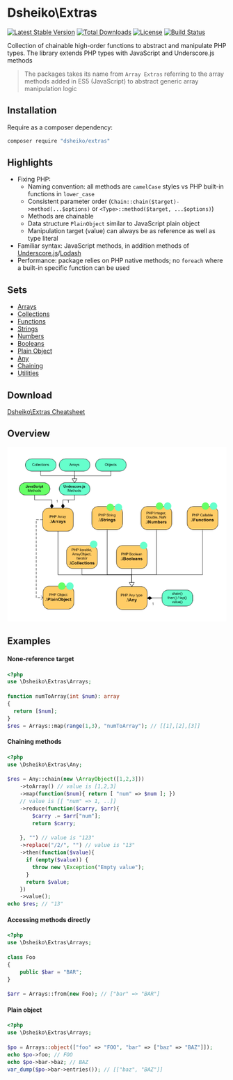 # Dsheiko\Extras

[![Latest Stable Version](https://poser.pugx.org/dsheiko/extras/v/stable)](https://packagist.org/packages/dsheiko/extras)
[![Total Downloads](https://poser.pugx.org/dsheiko/extras/downloads)](https://packagist.org/packages/dsheiko/extras)
[![License](https://poser.pugx.org/dsheiko/extras/license)](https://packagist.org/packages/dsheiko/extras)
[![Build Status](https://travis-ci.org/dsheiko/extras.png)](https://travis-ci.org/dsheiko/extras)

Collection of chainable high-order functions to abstract and manipulate PHP types.
The library extends PHP types with JavaScript and Underscore.js methods

> The packages takes its name from `Array Extras` referring to the array methods added in ES5 (JavaScript) to abstract generic array manipulation logic


## Installation
Require as a composer dependency:
```bash
composer require "dsheiko/extras"
```

## Highlights
- Fixing PHP:
  - Naming convention: all methods are `camelCase` styles vs PHP built-in functions in `lower_case`
  - Consistent parameter order (`Chain::chain($target)->method(...$options)` or `<Type>::method($target, ...$options)`)
  - Methods are chainable
  - Data structure `PlainObject` similar to JavaScript plain object
  - Manipulation target (value) can always be as reference as well as type literal
- Familiar syntax: JavaScript methods, in addition methods of [Underscore.js](http://underscorejs.org/)/[Lodash](https://lodash.com/)
- Performance: package relies on PHP native methods; no `foreach` where a built-in specific function can be used

## Sets

- [Arrays](./wiki/ARRAYS.md)
- [Collections](./wiki/COLLECTIONS.md)
- [Functions](./wiki/FUNCTIONS.md)
- [Strings](./wiki/STRINGS.md)
- [Numbers](./wiki/NUMBERS.md)
- [Booleans](./wiki/BOOLEANS.md)
- [Plain Object](./wiki/PLAIN-OBJECT.md)
- [Any](./wiki/ANY.md)
- [Chaining](./wiki/CHAINING.md)
- [Utilities](./wiki/UTILITIES.md)

## Download
[Dsheiko\Extras Cheatsheet](https://raw.githubusercontent.com/dsheiko/extras/master/wiki/cheatsheet-extras.pdf)

## Overview
![Overview](./wiki/extras-overview.png?r=1)

## Examples

#### None-reference target
```php
<?php
use \Dsheiko\Extras\Arrays;

function numToArray(int $num): array
{
  return [$num];
}
$res = Arrays::map(range(1,3), "numToArray"); // [[1],[2],[3]]
```

#### Chaining methods
```php
<?php
use \Dsheiko\Extras\Any;

$res = Any::chain(new \ArrayObject([1,2,3]))
    ->toArray() // value is [1,2,3]
    ->map(function($num){ return [ "num" => $num ]; })
    // value is [[ "num" => 1, ..]]
    ->reduce(function($carry, $arr){
        $carry .= $arr["num"];
        return $carry;

    }, "") // value is "123"
    ->replace("/2/", "") // value is "13"
    ->then(function($value){
      if (empty($value)) {
        throw new \Exception("Empty value");
      }
      return $value;
    })
    ->value();
echo $res; // "13"

```

#### Accessing methods directly
```php
<?php
use \Dsheiko\Extras\Arrays;

class Foo
{
    public $bar = "BAR";
}

$arr = Arrays::from(new Foo); // ["bar" => "BAR"]

```

#### Plain object
```php
<?php
use \Dsheiko\Extras\Arrays;

$po = Arrays::object(["foo" => "FOO", "bar" => ["baz" => "BAZ"]]);
echo $po->foo; // FOO
echo $po->bar->baz; // BAZ
var_dump($po->bar->entries()); // [["baz", "BAZ"]]
```